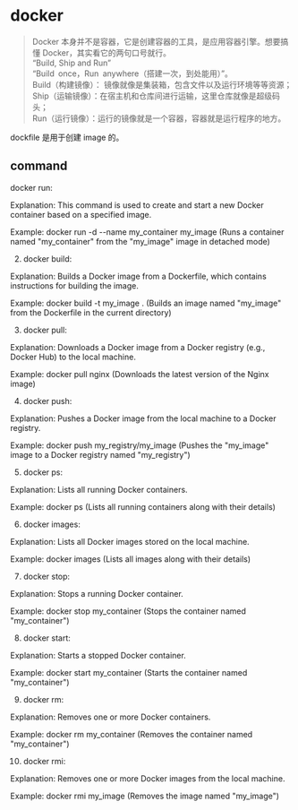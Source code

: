 # docker

> Docker 本身并不是容器，它是创建容器的工具，是应用容器引擎。想要搞懂 Docker，其实看它的两句口号就行。  
> “Build, Ship and Run”  
> “Build once，Run anywhere（搭建一次，到处能用）”。  
> Build（构建镜像）： 镜像就像是集装箱，包含文件以及运行环境等等资源；  
> Ship（运输镜像）：在宿主机和仓库间进行运输，这里仓库就像是超级码头；  
> Run（运行镜像）：运行的镜像就是一个容器，容器就是运行程序的地方。

dockfile 是用于创建 image 的。

## command

docker run:

Explanation: This command is used to create and start a new Docker container based on a specified image.

Example: docker run -d --name my_container my_image (Runs a container named "my_container" from the "my_image" image in detached mode)

2. docker build:

Explanation: Builds a Docker image from a Dockerfile, which contains instructions for building the image.

Example: docker build -t my_image . (Builds an image named "my_image" from the Dockerfile in the current directory)

3. docker pull:

Explanation: Downloads a Docker image from a Docker registry (e.g., Docker Hub) to the local machine.

Example: docker pull nginx (Downloads the latest version of the Nginx image)

4. docker push:

Explanation: Pushes a Docker image from the local machine to a Docker registry.

Example: docker push my_registry/my_image (Pushes the "my_image" image to a Docker registry named "my_registry")

5. docker ps:

Explanation: Lists all running Docker containers.

Example: docker ps (Lists all running containers along with their details)

6. docker images:

Explanation: Lists all Docker images stored on the local machine.

Example: docker images (Lists all images along with their details)

7. docker stop:

Explanation: Stops a running Docker container.

Example: docker stop my_container (Stops the container named "my_container")

8. docker start:

Explanation: Starts a stopped Docker container.

Example: docker start my_container (Starts the container named "my_container")

9. docker rm:

Explanation: Removes one or more Docker containers.

Example: docker rm my_container (Removes the container named "my_container")

10. docker rmi:

Explanation: Removes one or more Docker images from the local machine.

Example: docker rmi my_image (Removes the image named "my_image")
